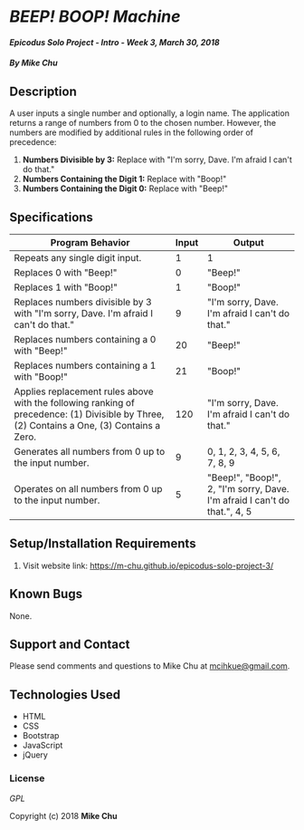 # _BEEP! BOOP! Machine_

#### _Epicodus Solo Project - Intro - Week 3, March 30, 2018_

#### _By Mike Chu_

## Description

A user inputs a single number and optionally, a login name. The application returns a range of numbers from 0 to the chosen number. However, the numbers are modified by additional rules in the following order of precedence:

1. **Numbers Divisible by 3:** Replace with "I'm sorry, Dave. I'm afraid I can't do that."
2. **Numbers Containing the Digit 1:** Replace with "Boop!"
3. **Numbers Containing the Digit 0:** Replace with "Beep!"

## Specifications

|Program Behavior|Input |Output|
|----------------|------|------|
|Repeats any single digit input.|1|1|
|Replaces 0 with "Beep!"|0|"Beep!"|
|Replaces 1 with "Boop!"|1|"Boop!"|
|Replaces numbers divisible by 3 with "I'm sorry, Dave. I'm afraid I can't do that."|9|"I'm sorry, Dave. I'm afraid I can't do that."|
|Replaces numbers containing a 0 with "Beep!"|20|"Beep!"|
|Replaces numbers containing a 1 with "Boop!"|21|"Boop!"|
|Applies replacement rules above with the following ranking of precedence: (1) Divisible by Three, (2) Contains a One, (3) Contains a Zero.|120|"I'm sorry, Dave. I'm afraid I can't do that."|
|Generates all numbers from 0 up to the input number.|9|0, 1, 2, 3, 4, 5, 6, 7, 8, 9|
|Operates on all numbers from 0 up to the input number.|5|"Beep!", "Boop!", 2, "I'm sorry, Dave. I'm afraid I can't do that.", 4, 5|

## Setup/Installation Requirements

1. Visit website link: https://m-chu.github.io/epicodus-solo-project-3/

## Known Bugs

None.

## Support and Contact

Please send comments and questions to Mike Chu at mcihkue@gmail.com.

## Technologies Used

* HTML
* CSS
* Bootstrap
* JavaScript
* jQuery

### License

_GPL_

Copyright (c) 2018 **Mike Chu**
